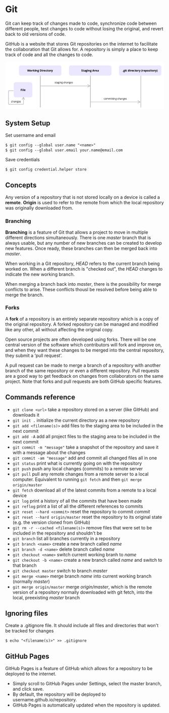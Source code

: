 # Git

Git can keep track of changes made to code, synchronize code between different people, test changes to code without losing the original, and revert back to old versions of code.

GitHub is a website that stores Git repositories on the internet to facilitate the collaboration that Git allows for. A repository is simply a place to keep track of code and all the changes to code.

![Staging and Committing](../img/staging_and_committing.png)

## System Setup

Set username and email
```Shell
$ git config --global user.name "<name>"
$ git config --global user.email your.name@email.com
```

Save credentials
```Shell
$ git config credential.helper store
```

## Concepts

Any version of a repository that is not stored locally on a device is called a **remote**. **Origin** is used to refer to the remote from which the local repository was originally downloaded from.

### Branching
**Branching** is a feature of Git that allows a project to move in multiple different directions simultaneously. There is one *master* branch that is always usable, but any number of new branches can be created to develop new features. Once ready, these branches can then be merged back into *master*.

When working in a Git repository, *HEAD* refers to the current branch being worked on. When a different branch is "checked out", the *HEAD* changes to indicate the new working branch.

When merging a branch back into *master*, there is the possibility for merge conflicts to arise. These conflicts thousl be resolved before being able to merge the branch.

### Forks
A **fork** of a repository is an entirely separate repository which is a copy of the original repository. A forked repository can be managed and modified like any other, all without affecting the original copy.

Open source projects are often developed using forks. There will be one central version of the software which contributors will fork and improve on, and when they want these changes to be merged into the central repository, they submit a ‘pull request’.

A pull request can be made to merge a branch of a repository with another branch of the same repository or even a different repository. Pull requests are a good way to get feedback on changes from collaborators on the same project. Note that forks and pull requests are both GitHub specific features.

## Commands reference

* `git clone <url>` take a repository stored on a server (like GitHub) and downloads it
* `git init .` initialize the current directory as a new repository
* `git add <filename(s)>` add files to the staging area to be included in the next commit
* `git add -A` add all project files to the staging area to be included in the next commit
* `git commit -m "message"` take a snapshot of the repository and save it with a message about the changes
* `git commit -am "message"` add and commit all changed files all in one
* `git status` print what is currently going on with the repository
* `git push` push any local changes (commits) to a remote server
* `git pull` pull any remote changes from a remote server to a local computer. Equivalent to running `git fetch` and then `git merge origin/master`
* `git fetch` download all of the latest commits from a remote to a local device
* `git log` print a history of all the commits that have been made
* `git reflog` print a list of all the different references to commits
* `git reset --hard <commit>` reset the repository to commit *commit*
* `git reset --hard origin/master` reset the repository to its original state (e.g. the version cloned from GitHub)
* `git rm -r --cached <filename(s)>` remove files that were set to be included in the repository and shouldn't be
* `git branch` list all branches currently in a repository
* `git branch <name>` create a new branch called *name*
* `git branch -d <name>` delete branch called *name*
* `git checkout <name>` switch current working branh to *name*
* `git checkout -b <name>` create a new branch called *name* and switch to that branch
* `git checkout master` switch to branch *master*
* `git merge <name>` merge branch *name* into current working branch (normally *master*)
* `git merge origin/master` merge *origin/master*, which is the remote version of a repository normally downloaded with git fetch, into the local, preexisting *master* branch

## Ignoring files

Create a .gitignore file. It should include all files and directories that won't be tracked for changes
```shell
$ echo "<filename(s)>" >> .gitignore
```

## GitHub Pages

GitHub Pages is a feature of GitHub which allows for a repository to be deployed to the internet.

* Simply scroll to GitHub Pages under Settings, select the master branch, and click save.
* By default, the repository will be deployed to username.github.io/repository.
* GitHub Pages is automatically updated when the repository is updated.
